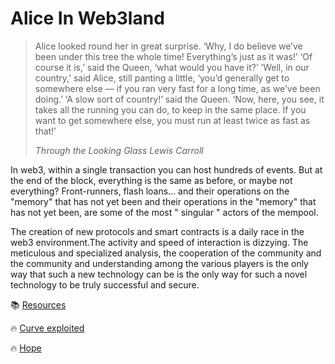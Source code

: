 # Alice In Web3land



> Alice looked round her in great surprise. ‘Why, I do believe we’ve been under this tree the whole time! Everything’s just as it was!’
> ‘Of course it is,’ said the Queen, ‘what would you have it?’
> ‘Well, in our country,’ said Alice, still panting a little, ‘you’d generally get to somewhere else — if you ran very fast for a long time, as we’ve been doing.’
> ‘A slow sort of country!’ said the Queen. ‘Now, here, you see, it takes all the running you can do, to keep in the same place.
> If you want to get somewhere else, you must run at least twice as fast as that!’
> 
> *Through the Looking Glass Lewis Carroll*

In web3, within a single transaction you can host hundreds of events. But at the end of the block, everything is the same as before, or maybe not everything? Front-runners, flash loans... and their operations on the "memory" that has not yet been and their operations in the "memory" that has not yet been, are some of the most " singular " actors of the mempool. 

The creation of new protocols and smart contracts is a daily race in the web3 environment.The activity and speed of interaction is dizzying. The meticulous and specialized analysis, the cooperation of the community and the community and understanding among the various players is the only way that such a new technology can be is the only way for such a novel technology to be truly successful and secure. 


📚 [Resources](sources.md)

🔥 [Curve exploited](/Curve%20Pool%20Reentrancy%20Exploit)

🔥 [Hope](/hope)



